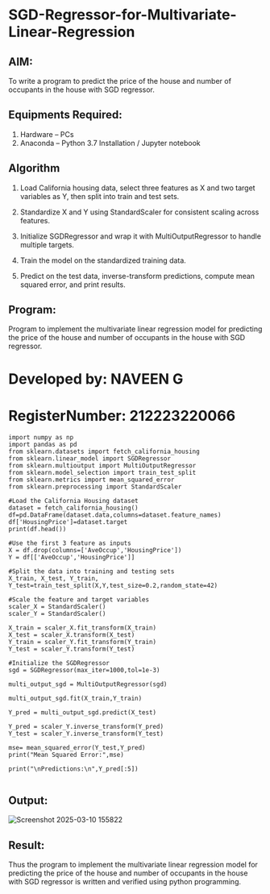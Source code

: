 # SGD-Regressor-for-Multivariate-Linear-Regression

## AIM:
To write a program to predict the price of the house and number of occupants in the house with SGD regressor.

## Equipments Required:
1. Hardware – PCs
2. Anaconda – Python 3.7 Installation / Jupyter notebook

## Algorithm
1. Load California housing data, select three features as X and two target variables as Y, then split into train and test sets.
   
2. Standardize X and Y using StandardScaler for consistent scaling across features.

3. Initialize SGDRegressor and wrap it with MultiOutputRegressor to handle multiple targets.

4. Train the model on the standardized training data.

5. Predict on the test data, inverse-transform predictions, compute mean squared error, and print results.
   
## Program:

Program to implement the multivariate linear regression model for predicting the price of the house and number of occupants in the house with SGD regressor.

# Developed by: NAVEEN G
# RegisterNumber: 212223220066
```
import numpy as np
import pandas as pd
from sklearn.datasets import fetch_california_housing
from sklearn.linear_model import SGDRegressor
from sklearn.multioutput import MultiOutputRegressor
from sklearn.model_selection import train_test_split
from sklearn.metrics import mean_squared_error
from sklearn.preprocessing import StandardScaler

#Load the California Housing dataset
dataset = fetch_california_housing()
df=pd.DataFrame(dataset.data,columns=dataset.feature_names)
df['HousingPrice']=dataset.target
print(df.head())

#Use the first 3 feature as inputs
X = df.drop(columns=['AveOccup','HousingPrice'])
Y = df[['AveOccup','HousingPrice']]

#Split the data into training and testing sets
X_train, X_test, Y_train, Y_test=train_test_split(X,Y,test_size=0.2,random_state=42)

#Scale the feature and target variables
scaler_X = StandardScaler()
scaler_Y = StandardScaler()

X_train = scaler_X.fit_transform(X_train)
X_test = scaler_X.transform(X_test)
Y_train = scaler_Y.fit_transform(Y_train)
Y_test = scaler_Y.transform(Y_test)

#Initialize the SGDRegressor
sgd = SGDRegressor(max_iter=1000,tol=1e-3)

multi_output_sgd = MultiOutputRegressor(sgd)

multi_output_sgd.fit(X_train,Y_train)

Y_pred = multi_output_sgd.predict(X_test)

Y_pred = scaler_Y.inverse_transform(Y_pred)
Y_test = scaler_Y.inverse_transform(Y_test)

mse= mean_squared_error(Y_test,Y_pred)
print("Mean Squared Error:",mse)

print("\nPredictions:\n",Y_pred[:5])


```

## Output:

![Screenshot 2025-03-10 155822](https://github.com/user-attachments/assets/c28f7e1b-c900-433c-8dbe-e1ee35cb1fec)

## Result:
Thus the program to implement the multivariate linear regression model for predicting the price of the house and number of occupants in the house with SGD regressor is written and verified using python programming.
